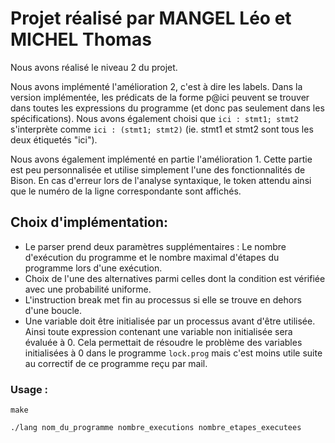 # Projet réalisé par MANGEL Léo et MICHEL Thomas

Nous avons réalisé le niveau 2 du projet.

Nous avons implémenté l'amélioration 2, c'est à dire les
labels. Dans la version implémentée, les prédicats de la forme p@ici peuvent se
trouver dans toutes les expressions du programme (et donc pas seulement dans
les spécifications). Nous avons également choisi que ```ici : stmt1; stmt2```
s'interprète comme ```ici : (stmt1; stmt2)``` (ie. stmt1 et stmt2 sont tous les deux étiquetés "ici").

Nous avons également implémenté en partie l'amélioration 1. Cette partie est peu personnalisée et utilise simplement l'une des fonctionnalités de Bison. En cas d'erreur lors de l'analyse syntaxique, le token attendu ainsi que le numéro de la ligne correspondante sont affichés.

## Choix d'implémentation:
- Le parser prend deux paramètres supplémentaires : Le nombre d'exécution du programme et le nombre maximal d'étapes du programme lors d'une exécution.
- Choix de l'une des alternatives parmi celles dont la condition est vérifiée avec une probabilité uniforme.
- L'instruction break met fin au processus si elle se trouve en dehors d'une boucle.
- Une variable doit être initialisée par un processus avant d'être utilisée. Ainsi toute expression contenant une variable non initialisée sera évaluée à 0. Cela permettait de résoudre le problème des variables initialisées à 0 dans le programme ```lock.prog``` mais c'est moins utile suite au correctif de ce programme reçu par mail.

### Usage :
```make```

```./lang nom_du_programme nombre_executions nombre_etapes_executees```